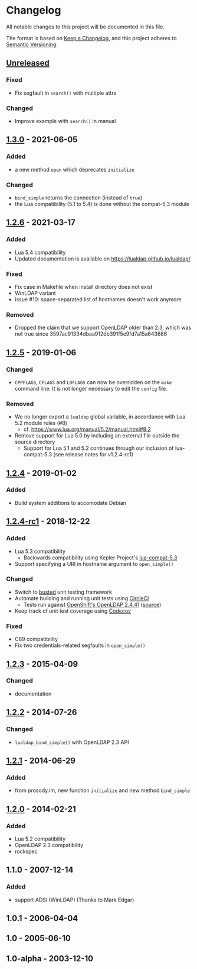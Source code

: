 # Changelog
All notable changes to this project will be documented in this file.

The format is based on [Keep a Changelog](https://keepachangelog.com/en/1.0.0/),
and this project adheres to [Semantic Versioning](https://semver.org/spec/v2.0.0.html).

## [Unreleased]
### Fixed
* Fix segfault in `search()` with multiple attrs

### Changed
* Improve example with `search()` in manual

## [1.3.0] - 2021-06-05
### Added
* a new method `open` which deprecates `initialize`

### Changed
* `bind_simple` returns the connection (instead of `true`)
* the Lua compatibility (5.1 to 5.4) is done without the compat-5.3 module

## [1.2.6] - 2021-03-17
### Added
* Lua 5.4 compatibility
* Updated documentation is available on <https://lualdap.github.io/lualdap/>

### Fixed
* Fix case in Makefile when install directory does not exist
* WinLDAP variant
* issue #10: space-separated list of hostnames doesn't work anymore

### Removed
* Dropped the claim that we support OpenLDAP older than 2.3, which was not true since 3597ac91334dbaa912db391f5e9fd7a15a643686

## [1.2.5] - 2019-01-06
### Changed
* `CPPFLAGS`, `CFLAGS` and `LDFLAGS` can now be overridden on the `make` command line.  It is not longer necessary to edit the `config` file.

### Removed
* We no longer export a `lualdap` global variable, in accordance with Lua 5.2 module rules (#8)
  - cf. https://www.lua.org/manual/5.2/manual.html#8.2
* Remove support for Lua 5.0 by including an external file outside the source directory
  - Support for Lua 5.1 and 5.2 continues through our inclusion of lua-compat-5.3 (see release notes for v1.2.4-rc1)

## [1.2.4] - 2019-01-02
### Added
* Build system additions to accomodate Debian

## [1.2.4-rc1] - 2018-12-22
### Added
* Lua 5.3 compatibility
  - Backwards compatibility using Kepler Project's [lua-compat-5.3](https://github.com/keplerproject/lua-compat-5.3/)
* Support specifying a URI in hostname argument to `open_simple()`

### Changed
* Switch to [busted](http://olivinelabs.com/busted/) unit testing framework
* Automate building and running unit tests using [CircleCI](http://circleci.com/)
  - Tests run against [OpenShift's OpenLDAP 2.4.41](https://hub.docker.com/r/openshift/openldap-2441-centos7/) ([source](https://github.com/openshift/openldap/))
* Keep track of unit test coverage using [Codecov](http://codecov.io/)

### Fixed
* C89 compatibility
* Fix two credentials-related segfaults in `open_simple()`

## [1.2.3] - 2015-04-09
### Changed
* documentation

## [1.2.2] - 2014-07-26
### Changed
* `lualdap_bind_simple()` with OpenLDAP 2.3 API

## [1.2.1] - 2014-06-29
### Added
* from prosody.im, new function `initialize` and new method `bind_simple`

## [1.2.0] - 2014-02-21
### Added
* Lua 5.2 compatibility
* OpenLDAP 2.3 compatibility
* rockspec

## 1.1.0 - 2007-12-14
### Added
* support ADSI (WinLDAP) (Thanks to Mark Edgar)

## 1.0.1 - 2006-04-04

## 1.0 - 2005-06-10

## 1.0-alpha - 2003-12-10

[Unreleased]: https://github.com/lualdap/lualdap/compare/v1.3.0...HEAD
[1.3.0]: https://github.com/lualdap/lualdap/compare/v1.2.6...v1.3.0
[1.2.6]: https://github.com/lualdap/lualdap/compare/v1.2.5...v1.2.6
[1.2.5]: https://github.com/lualdap/lualdap/compare/v1.2.4...v1.2.5
[1.2.4]: https://github.com/lualdap/lualdap/compare/v1.2.4-rc1...v1.2.4
[1.2.4-rc1]: https://github.com/lualdap/lualdap/compare/v1.2.3...v1.2.4-rc1
[1.2.3]: https://github.com/lualdap/lualdap/compare/v1.2.2...v1.2.3
[1.2.2]: https://github.com/lualdap/lualdap/compare/v1.2.1...v1.2.2
[1.2.1]: https://github.com/lualdap/lualdap/compare/v1.2.0...v1.2.1
[1.2.0]: https://github.com/lualdap/lualdap/compare/v1_1_0...v1.2.0

